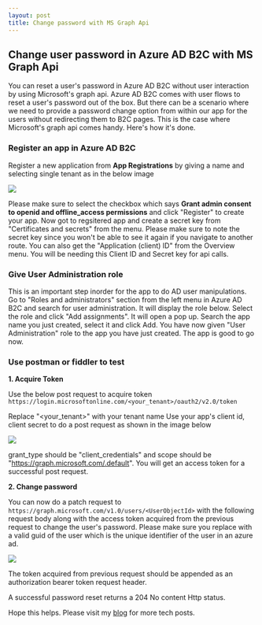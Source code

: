 ```yaml
---
layout: post
title: Change password with MS Graph Api
---
```


## Change user password in Azure AD B2C with MS Graph Api
You can reset a user's password in Azure AD B2C without user interaction by using Microsoft's graph api. Azure AD B2C comes with user flows to reset a user's password out of the box. But there can be a scenario where we need to provide a password change option from within our app for the users without redirecting them to B2C pages. This is the case where Microsoft's graph api comes handy. Here's how it's done.

### Register an app in Azure AD B2C

Register a new application from **App Registrations** by giving a name and selecting single tenant as in the below image

<img src="{{ site.baseurl }}/images/GraphApiReg.PNG"/>

Please make sure to select the checkbox which says **Grant admin consent to openid and offline_access permissions** and click "Register" to create your app. Now got to regsitered app and create a secret key from "Certificates and secrets" from the menu. Please make sure to note the secret key since you won't be able to see it again if you navigate to another route. You can also get the "Application (client) ID" from the Overview menu. You will be needing this Client ID and Secret key for api calls.

### Give User Administration role

This is an important step inorder for the app to do AD user manipulations. Go to "Roles and administrators" section from the left menu in Azure AD B2C and search for user administration. It will display the role below. Select the role and click "Add assignments". It will open a pop up. Search the app name you just created, select it and click Add.
You have now given "User Administration" role to the app you have just created. The app is good to go now.

### Use postman or fiddler to test

**1. Acquire Token**  

Use the below post request to acquire token
`https://login.microsoftonline.com/<your_tenant>/oauth2/v2.0/token`

Replace "<your_tenant>" with your tenant name
Use your app's client id, client secret to do a post request as shown in the image below

<img src="{{ site.baseurl }}/images/PostmanGraphApiToken.PNG"/>

grant_type should be "client_credentials" and scope should be "https://graph.microsoft.com/.default". You will get an access token for a successful post request.

**2. Change password**  

You can now do a patch request to `https://graph.microsoft.com/v1.0/users/<UserObjectId>` with the following request body along with the access token acquired from the previous request to change the user's password.
 Please make sure you replace <UserObjectId> with a valid guid of the user which is the unique identifier of the user in an azure ad.

 <img src="{{ site.baseurl }}/images/PostmanGraaphApiPasswordReset.PNG"/>

 The token acquired from previous request should be appended as an authorization bearer token request header.

 A successful password reset returns a 204 No content Http status.

 Hope this helps. Please visit my [blog](https://vijayachandranb.github.io/blog) for more tech posts.
